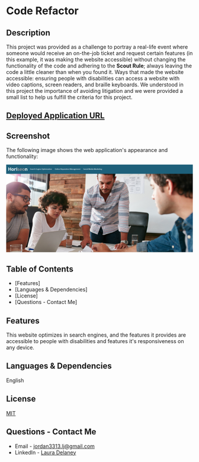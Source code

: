 # Code Refactor

## Description
This project was provided as a challenge to portray a real-life event where someone would receive an on-the-job ticket and request certain features (in this example, it was making the website accessible) without changing the functionality of the code and adhering to the **Scout Rule**; always leaving the code a little cleaner than when you found it. Ways that made the website accessible: ensuring people with disabilities can access a website with video captions, screen readers, and braille keyboards. We understood in this project the importance of avoiding litigation and we were provided a small list to help us fulfill the criteria for this project.

## [Deployed Application URL](https://ljjordan124.github.io/Code-Refactor/)

## Screenshot
The following image shows the web application's appearance and functionality:

![The Horiseon webpage includes a navigation bar, a header image, and cards with text and images at the bottom of the page.](./assets/Horiseon-Code-Refactor.png)

## Table of Contents
* [Features]
* [Languages & Dependencies]
* [License]
* [Questions - Contact Me]

## Features
This website optimizes in search engines, and the features it provides are accessible to people with disabilities and features it's responsiveness on any device. 

## Languages & Dependencies
English

## License
[MIT](https://choosealicense.com/licenses/mit/)

## Questions - Contact Me
* Email - jordan3313.lj@gmail.com
* LinkedIn - [Laura Delaney](https://www.linkedin.com/in/laura-jordan-510412241/)
